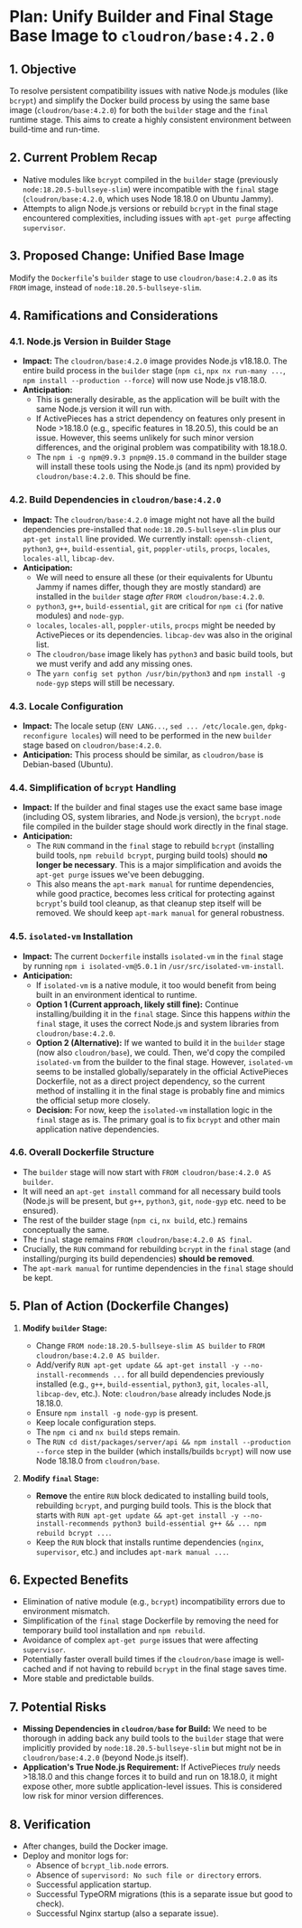 # Plan: Unify Builder and Final Stage Base Image to `cloudron/base:4.2.0`

## 1. Objective
To resolve persistent compatibility issues with native Node.js modules (like `bcrypt`) and simplify the Docker build process by using the same base image (`cloudron/base:4.2.0`) for both the `builder` stage and the `final` runtime stage. This aims to create a highly consistent environment between build-time and run-time.

## 2. Current Problem Recap
*   Native modules like `bcrypt` compiled in the `builder` stage (previously `node:18.20.5-bullseye-slim`) were incompatible with the `final` stage (`cloudron/base:4.2.0`, which uses Node 18.18.0 on Ubuntu Jammy).
*   Attempts to align Node.js versions or rebuild `bcrypt` in the final stage encountered complexities, including issues with `apt-get purge` affecting `supervisor`.

## 3. Proposed Change: Unified Base Image
Modify the `Dockerfile`'s `builder` stage to use `cloudron/base:4.2.0` as its `FROM` image, instead of `node:18.20.5-bullseye-slim`.

## 4. Ramifications and Considerations

### 4.1. Node.js Version in Builder Stage
*   **Impact:** The `cloudron/base:4.2.0` image provides Node.js v18.18.0. The entire build process in the `builder` stage (`npm ci`, `npx nx run-many ...`, `npm install --production --force`) will now use Node.js v18.18.0.
*   **Anticipation:**
    *   This is generally desirable, as the application will be built with the same Node.js version it will run with.
    *   If ActivePieces has a strict dependency on features only present in Node >18.18.0 (e.g., specific features in 18.20.5), this could be an issue. However, this seems unlikely for such minor version differences, and the original problem was compatibility with 18.18.0.
    *   The `npm i -g npm@9.9.3 pnpm@9.15.0` command in the builder stage will install these tools using the Node.js (and its npm) provided by `cloudron/base:4.2.0`. This should be fine.

### 4.2. Build Dependencies in `cloudron/base:4.2.0`
*   **Impact:** The `cloudron/base:4.2.0` image might not have all the build dependencies pre-installed that `node:18.20.5-bullseye-slim` plus our `apt-get install` line provided. We currently install: `openssh-client`, `python3`, `g++`, `build-essential`, `git`, `poppler-utils`, `procps`, `locales`, `locales-all`, `libcap-dev`.
*   **Anticipation:**
    *   We will need to ensure all these (or their equivalents for Ubuntu Jammy if names differ, though they are mostly standard) are installed in the `builder` stage *after* `FROM cloudron/base:4.2.0`.
    *   `python3`, `g++`, `build-essential`, `git` are critical for `npm ci` (for native modules) and `node-gyp`.
    *   `locales`, `locales-all`, `poppler-utils`, `procps` might be needed by ActivePieces or its dependencies. `libcap-dev` was also in the original list.
    *   The `cloudron/base` image likely has `python3` and basic build tools, but we must verify and add any missing ones.
    *   The `yarn config set python /usr/bin/python3` and `npm install -g node-gyp` steps will still be necessary.

### 4.3. Locale Configuration
*   **Impact:** The locale setup (`ENV LANG...`, `sed ... /etc/locale.gen`, `dpkg-reconfigure locales`) will need to be performed in the new `builder` stage based on `cloudron/base:4.2.0`.
*   **Anticipation:** This process should be similar, as `cloudron/base` is Debian-based (Ubuntu).

### 4.4. Simplification of `bcrypt` Handling
*   **Impact:** If the builder and final stages use the exact same base image (including OS, system libraries, and Node.js version), the `bcrypt.node` file compiled in the builder stage should work directly in the final stage.
*   **Anticipation:**
    *   The `RUN` command in the `final` stage to rebuild `bcrypt` (installing build tools, `npm rebuild bcrypt`, purging build tools) should **no longer be necessary**. This is a major simplification and avoids the `apt-get purge` issues we've been debugging.
    *   This also means the `apt-mark manual` for runtime dependencies, while good practice, becomes less critical for protecting against `bcrypt`'s build tool cleanup, as that cleanup step itself will be removed. We should keep `apt-mark manual` for general robustness.

### 4.5. `isolated-vm` Installation
*   **Impact:** The current `Dockerfile` installs `isolated-vm` in the `final` stage by running `npm i isolated-vm@5.0.1` in `/usr/src/isolated-vm-install`.
*   **Anticipation:**
    *   If `isolated-vm` is a native module, it too would benefit from being built in an environment identical to runtime.
    *   **Option 1 (Current approach, likely still fine):** Continue installing/building it in the `final` stage. Since this happens *within* the `final` stage, it uses the correct Node.js and system libraries from `cloudron/base:4.2.0`.
    *   **Option 2 (Alternative):** If we wanted to build it in the `builder` stage (now also `cloudron/base`), we could. Then, we'd copy the compiled `isolated-vm` from the builder to the final stage. However, `isolated-vm` seems to be installed globally/separately in the official ActivePieces Dockerfile, not as a direct project dependency, so the current method of installing it in the final stage is probably fine and mimics the official setup more closely.
    *   **Decision:** For now, keep the `isolated-vm` installation logic in the `final` stage as is. The primary goal is to fix `bcrypt` and other main application native dependencies.

### 4.6. Overall Dockerfile Structure
*   The `builder` stage will now start with `FROM cloudron/base:4.2.0 AS builder`.
*   It will need an `apt-get install` command for all necessary build tools (Node.js will be present, but `g++`, `python3`, `git`, `node-gyp` etc. need to be ensured).
*   The rest of the builder stage (`npm ci`, `nx build`, etc.) remains conceptually the same.
*   The `final` stage remains `FROM cloudron/base:4.2.0 AS final`.
*   Crucially, the `RUN` command for rebuilding `bcrypt` in the `final` stage (and installing/purging its build dependencies) **should be removed**.
*   The `apt-mark manual` for runtime dependencies in the `final` stage should be kept.

## 5. Plan of Action (Dockerfile Changes)

1.  **Modify `builder` Stage:**
    *   Change `FROM node:18.20.5-bullseye-slim AS builder` to `FROM cloudron/base:4.2.0 AS builder`.
    *   Add/verify `RUN apt-get update && apt-get install -y --no-install-recommends ...` for all build dependencies previously installed (e.g., `g++`, `build-essential`, `python3`, `git`, `locales-all`, `libcap-dev`, etc.). Note: `cloudron/base` already includes Node.js 18.18.0.
    *   Ensure `npm install -g node-gyp` is present.
    *   Keep locale configuration steps.
    *   The `npm ci` and `nx build` steps remain.
    *   The `RUN cd dist/packages/server/api && npm install --production --force` step in the builder (which installs/builds `bcrypt`) will now use Node 18.18.0 from `cloudron/base`.

2.  **Modify `final` Stage:**
    *   **Remove** the entire `RUN` block dedicated to installing build tools, rebuilding `bcrypt`, and purging build tools. This is the block that starts with `RUN apt-get update && apt-get install -y --no-install-recommends python3 build-essential g++ && ... npm rebuild bcrypt ...`.
    *   Keep the `RUN` block that installs runtime dependencies (`nginx`, `supervisor`, etc.) and includes `apt-mark manual ...`.

## 6. Expected Benefits
*   Elimination of native module (e.g., `bcrypt`) incompatibility errors due to environment mismatch.
*   Simplification of the `final` stage Dockerfile by removing the need for temporary build tool installation and `npm rebuild`.
*   Avoidance of complex `apt-get purge` issues that were affecting `supervisor`.
*   Potentially faster overall build times if the `cloudron/base` image is well-cached and if not having to rebuild `bcrypt` in the final stage saves time.
*   More stable and predictable builds.

## 7. Potential Risks
*   **Missing Dependencies in `cloudron/base` for Build:** We need to be thorough in adding back any build tools to the `builder` stage that were implicitly provided by `node:18.20.5-bullseye-slim` but might not be in `cloudron/base:4.2.0` (beyond Node.js itself).
*   **Application's True Node.js Requirement:** If ActivePieces *truly* needs >18.18.0 and this change forces it to build and run on 18.18.0, it might expose other, more subtle application-level issues. This is considered low risk for minor version differences.

## 8. Verification
*   After changes, build the Docker image.
*   Deploy and monitor logs for:
    *   Absence of `bcrypt_lib.node` errors.
    *   Absence of `supervisord: No such file or directory` errors.
    *   Successful application startup.
    *   Successful TypeORM migrations (this is a separate issue but good to check).
    *   Successful Nginx startup (also a separate issue).
